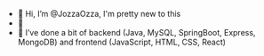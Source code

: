 - 👋 Hi, I’m @JozzaOzza, I'm pretty new to this
- 👀
- 🌱 I’ve done a bit of backend (Java, MySQL, SpringBoot, Express, MongoDB) and frontend (JavaScript, HTML, CSS, React)


<!---
JozzaOzza/JozzaOzza is a ✨ special ✨ repository because its `README.md` (this file) appears on your GitHub profile.
You can click the Preview link to take a look at your changes.
--->
